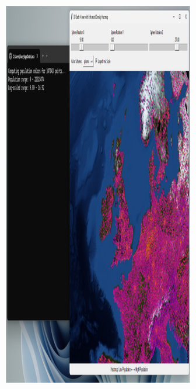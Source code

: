 <img width="1910" height="1032" alt="image" src="https://github.com/Elitism/Earth-Population-Map/blob/main/image.png" />
